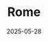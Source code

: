 ---
title: Rome
excerpt: "Where laurels dissolve into the inscriptions of obelisks"
subgalleries: true
date: 2025-05-28
tags:
  - 🍝Italy
  - 🏰Baroque
  - 🏛️Historic
  - 🏞️QSD's Favourite
  - 🛤️Retrace
header:
  overlay_image: /cover/Rome-venice-plaza-3v1.jpg
---